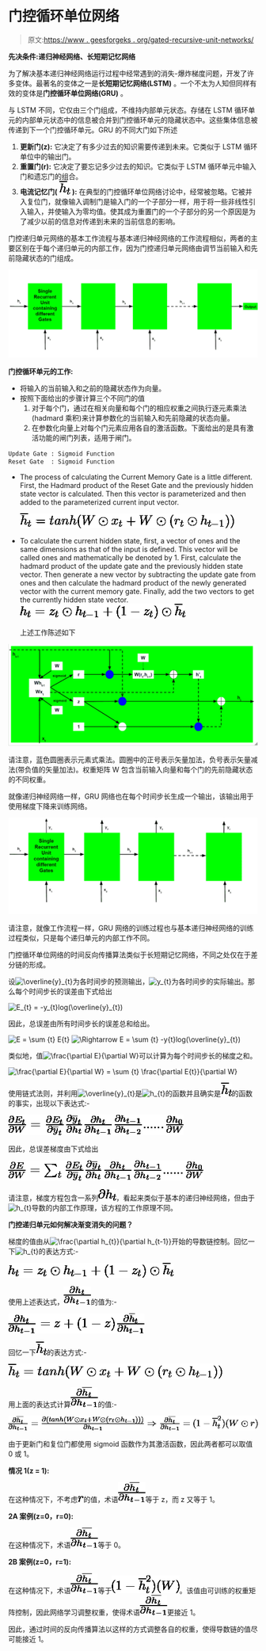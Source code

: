 # 门控循环单位网络

> 原文:[https://www . geesforgeks . org/gated-recursive-unit-networks/](https://www.geeksforgeeks.org/gated-recurrent-unit-networks/)

**先决条件:递归神经网络、长短期记忆网络**

为了解决基本递归神经网络运行过程中经常遇到的消失-爆炸梯度问题，开发了许多变体。最著名的变体之一是**长短期记忆网络(LSTM)** 。一个不太为人知但同样有效的变体是**门控循环单位网络(GRU)** 。

与 LSTM 不同，它仅由三个门组成，不维持内部单元状态。存储在 LSTM 循环单元的内部单元状态中的信息被合并到门控循环单元的隐藏状态中。这些集体信息被传递到下一个门控循环单元。GRU 的不同大门如下所述

1.  **更新门(z):** 它决定了有多少过去的知识需要传递到未来。它类似于 LSTM 循环单位中的输出门。
2.  **重置门(r):** 它决定了要忘记多少过去的知识。它类似于 LSTM 循环单元中输入门和遗忘门的组合。
3.  **电流记忆门(** ![  \overline{h}_{t}](img/dd2be606fb4b63bd8187bec36ba22432.png "Rendered by QuickLaTeX.com") **):** 在典型的门控循环单位网络讨论中，经常被忽略。它被并入复位门，就像输入调制门是输入门的一个子部分一样，用于将一些非线性引入输入，并使输入为零均值。使其成为重置门的一个子部分的另一个原因是为了减少以前的信息对传递到未来的当前信息的影响。

门控递归单元网络的基本工作流程与基本递归神经网络的工作流程相似，两者的主要区别在于每个递归单元的内部工作，因为门控递归单元网络由调节当前输入和先前隐藏状态的门组成。

![](img/5281f182c51057079f02245987ce1f32.png)

**门控循环单元的工作:**

*   将输入的当前输入和之前的隐藏状态作为向量。
*   按照下面给出的步骤计算三个不同门的值
    1.  对于每个门，通过在相关向量和每个门的相应权重之间执行逐元素乘法(hadmard 乘积)来计算参数化的当前输入和先前隐藏的状态向量。
    2.  在参数化向量上对每个门元素应用各自的激活函数。下面给出的是具有激活功能的闸门列表，适用于闸门。

```py
Update Gate : Sigmoid Function
Reset Gate  : Sigmoid Function
```

*   The process of calculating the Current Memory Gate is a little different. First, the Hadmard product of the Reset Gate and the previously hidden state vector is calculated. Then this vector is parameterized and then added to the parameterized current input vector. 

    ![\overline{h}_{t} = tanh(W\odot x_{t}+W\odot (r_{t}\odot h_{t-1}))](img/cebe45ec828d5f7daac8363618c04b45.png "Rendered by QuickLaTeX.com")

*   To calculate the current hidden state, first, a vector of ones and the same dimensions as that of the input is defined. This vector will be called ones and mathematically be denoted by 1\. First, calculate the hadmard product of the update gate and the previously hidden state vector. Then generate a new vector by subtracting the update gate from ones and then calculate the hadmard product of the newly generated vector with the current memory gate. Finally, add the two vectors to get the currently hidden state vector.
    ![h_{t} = z_{t}\odot h_{t-1} + (1-z_{t})\odot \overline{h}_{t}   ](img/d9c408334da5db99e30c036c8f89c814.png "Rendered by QuickLaTeX.com")

    上述工作陈述如下

![](img/c092741920f348cf6370f265ad861530.png)

请注意，蓝色圆圈表示元素式乘法。圆圈中的正号表示矢量加法，负号表示矢量减法(带负值的矢量加法)。权重矩阵 W 包含当前输入向量和每个门的先前隐藏状态的不同权重。

就像递归神经网络一样，GRU 网络也在每个时间步长生成一个输出，该输出用于使用梯度下降来训练网络。

![](img/9fddbd4261752409a99696c70a239685.png)

请注意，就像工作流程一样，GRU 网络的训练过程也与基本递归神经网络的训练过程类似，只是每个递归单元的内部工作不同。

门控循环单位网络的时间反向传播算法类似于长短期记忆网络，不同之处仅在于差分链的形成。

设![\overline{y}_{t}   ](img/6e86d69bfc7feeee5a8170fa235304ee.png "Rendered by QuickLaTeX.com")为各时间步的预测输出，![y_{t}   ](img/080c94b6fec0eeeb2f06fc710ab721b0.png "Rendered by QuickLaTeX.com")为各时间步的实际输出。那么每个时间步长的误差由下式给出

![E_{t} = -y_{t}log(\overline{y}_{t})   ](img/5c023d22ca70a40fc8106670bbc2f5b0.png "Rendered by QuickLaTeX.com")

因此，总误差由所有时间步长的误差总和给出。

![E = \sum _{t} E_{t}   ](img/e70267f88f70fe53b67ac51f801bd993.png "Rendered by QuickLaTeX.com")
![\Rightarrow E = \sum _{t} -y_{t}log(\overline{y}_{t})   ](img/8c8382a8baa32fcb3b66d967bf641c52.png "Rendered by QuickLaTeX.com")

类似地，值![\frac{\partial E}{\partial W}   ](img/f5c3f900f5ed145b5cc6a3a5494699dd.png "Rendered by QuickLaTeX.com")可以计算为每个时间步长的梯度之和。

![\frac{\partial E}{\partial W} = \sum _{t} \frac{\partial E_{t}}{\partial W}   ](img/3db003e421a9c681e62e1d14eb7fb0f4.png "Rendered by QuickLaTeX.com")

使用链式法则，并利用![\overline{y}_{t}   ](img/6e86d69bfc7feeee5a8170fa235304ee.png "Rendered by QuickLaTeX.com")是![h_{t}   ](img/e5599d48b698c803b9054365b691237a.png "Rendered by QuickLaTeX.com")的函数并且确实是![\overline{h}_{t}   ](img/7c19747644715b6cb42d5d4ef5914eed.png "Rendered by QuickLaTeX.com")的函数的事实，出现以下表达式:-

![\frac{\partial E_{t}}{\partial W} = \frac{\partial E_{t}}{\partial \overline{y}_{t}}\frac{\partial \overline{y}_{t}}{\partial h_{t}}\frac{\partial h_{t}}{\partial h_{t-1}}\frac{\partial h_{t-1}}{\partial h_{t-2}}......\frac{\partial h_{0}}{\partial W}   ](img/492dfc862ba2c75922de5bdf86eca115.png "Rendered by QuickLaTeX.com")

因此，总误差梯度由下式给出

![\frac{\partial E}{\partial W} = \sum _{t}\frac{\partial E_{t}}{\partial \overline{y}_{t}}\frac{\partial \overline{y}_{t}}{\partial h_{t}}\frac{\partial h_{t}}{\partial h_{t-1}}\frac{\partial h_{t-1}}{\partial h_{t-2}}......\frac{\partial h_{0}}{\partial W}   ](img/9c0aa7f1729693cbf699123e4c83a138.png "Rendered by QuickLaTeX.com")

请注意，梯度方程包含一系列![\partial {h}_{t}   ](img/75d98c829c6b882079be09057c8946f2.png "Rendered by QuickLaTeX.com")，看起来类似于基本的递归神经网络，但由于![h_{t}   ](img/e5599d48b698c803b9054365b691237a.png "Rendered by QuickLaTeX.com")导数的内部工作原理，该方程的工作原理不同。

**门控递归单元如何解决渐变消失的问题？**

梯度的值由从![\frac{\partial h_{t}}{\partial h_{t-1}}   ](img/6ae5f3baa1c252e048ecd4264b1c7816.png "Rendered by QuickLaTeX.com")开始的导数链控制。回忆一下![h_{t}   ](img/e5599d48b698c803b9054365b691237a.png "Rendered by QuickLaTeX.com")的表达方式:-

![h_{t} = z_{t}\odot h_{t-1} + (1-z_{t})\odot \overline{h}_{t}   ](img/d9c408334da5db99e30c036c8f89c814.png "Rendered by QuickLaTeX.com")

使用上述表达式，![\frac{\partial {h}_{t}}{\partial {h}_{t-1}}   ](img/d78bdb7266260336a5cae2b7a5ad1f41.png "Rendered by QuickLaTeX.com")的值为:-

![\frac{\partial h_{t}}{\partial h_{t-1}} = z + (1-z)\frac{\partial \overline{h}_{t}}{\partial h_{t-1}}   ](img/4959a0fbc3a293164613c9f17c888e84.png "Rendered by QuickLaTeX.com")

回忆一下![\overline{h}_{t}   ](img/7c19747644715b6cb42d5d4ef5914eed.png "Rendered by QuickLaTeX.com")的表达方式:-

![\overline{h}_{t} = tanh(W\odot x_{t}+W\odot (r_{t}\odot h_{t-1}))   ](img/3960fdde6a0f9af7c44429c2a7a253fb.png "Rendered by QuickLaTeX.com")

用上面的表达式计算![\frac{\partial \overline{h_{t}}}{\partial h_{t-1}}   ](img/cd7018b0e838f592f685df34740bac45.png "Rendered by QuickLaTeX.com")的值:-

![\frac{\partial \overline{h_{t}}}{\partial h_{t-1}} = \frac{\partial (tanh(W\odot x_{t}+W\odot (r_{t}\odot h_{t-1})))}{\partial h_{t-1}} \Rightarrow \frac{\partial \overline{h_{t}}}{\partial h_{t-1}} = (1-\overline{h}_{t}^{2})(W\odot r)   ](img/43dced54ec99d759f2315c74abf0c70a.png "Rendered by QuickLaTeX.com")

由于更新门和复位门都使用 sigmoid 函数作为其激活函数，因此两者都可以取值 0 或 1。

**情况 1(z = 1):**

在这种情况下，不考虑![r   ](img/daff13b428a5e33760560a50dc34557d.png "Rendered by QuickLaTeX.com")的值，术语![\frac{\partial \overline{h_{t}}}{\partial h_{t-1}}   ](img/cd7018b0e838f592f685df34740bac45.png "Rendered by QuickLaTeX.com")等于 z，而 z 又等于 1。

**2A 案例(z=0，r=0):**

在这种情况下，术语![\frac{\partial \overline{h_{t}}}{\partial h_{t-1}}   ](img/cd7018b0e838f592f685df34740bac45.png "Rendered by QuickLaTeX.com")等于 0。

**2B 案例(z=0，r=1):**

在这种情况下，术语![\frac{\partial \overline{h_{t}}}{\partial h_{t-1}}   ](img/cd7018b0e838f592f685df34740bac45.png "Rendered by QuickLaTeX.com")等于![(1-\overline{h}_{t}^{2})(W)   ](img/b8faa1ecf91f71b20626628d779a6709.png "Rendered by QuickLaTeX.com")。该值由可训练的权重矩阵控制，因此网络学习调整权重，使得术语![\frac{\partial \overline{h_{t}}}{\partial h_{t-1}}   ](img/cd7018b0e838f592f685df34740bac45.png "Rendered by QuickLaTeX.com")更接近 1。

因此，通过时间的反向传播算法以这样的方式调整各自的权重，使得导数链的值尽可能接近 1。